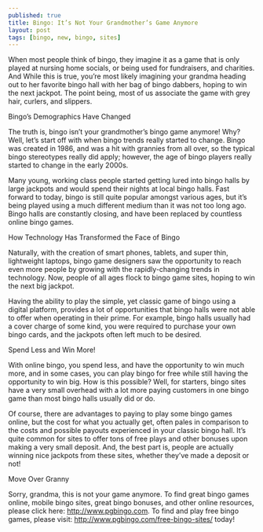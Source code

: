 ```yaml
---
published: true
title: Bingo: It’s Not Your Grandmother’s Game Anymore
layout: post
tags: [bingo, new, bingo, sites]
---
```

When most people think of bingo, they imagine it as a game that is only played at nursing home socials, or being used for fundraisers, and charities. And While this is true, you’re most likely imagining your grandma heading out to her favorite bingo hall with her bag of bingo dabbers, hoping to win the next jackpot. The point being, most of us associate the game with grey hair, curlers, and slippers. 

Bingo’s Demographics Have Changed

The truth is, bingo isn’t your grandmother’s bingo game anymore! Why? Well, let’s start off with when bingo trends really started to change. Bingo was created in 1986, and was a hit with grannies from all over, so the typical bingo stereotypes really did apply; however, the age of bingo players really started to change in the early 2000s.

Many young, working class people started getting lured into bingo halls by large jackpots and would spend their nights at local bingo halls. Fast forward to today, bingo is still quite popular amongst various ages, but it’s being played using a much different medium than it was not too long ago. Bingo halls are constantly closing, and have been replaced by countless online bingo games. 

How Technology Has Transformed the Face of Bingo

Naturally, with the creation of smart phones, tablets, and super thin, lightweight laptops, bingo game designers saw the opportunity to reach even more people by growing with the rapidly-changing trends in technology. Now, people of all ages flock to bingo game sites, hoping to win the next big jackpot. 

Having the ability to play the simple, yet classic game of bingo using a digital platform, provides a lot of opportunities that bingo halls were not able to offer when operating in their prime. For example, bingo halls usually had a cover charge of some kind, you were required to purchase your own bingo cards, and the jackpots often left much to be desired. 

Spend Less and Win More!

With online bingo, you spend less, and have the opportunity to win much more, and in some cases, you can play bingo for free while still having the opportunity to win big. How is this possible? Well, for starters, bingo sites have a very small overhead with a lot more paying customers in one bingo game than most bingo halls usually did or do. 

Of course, there are advantages to paying to play some bingo games online, but the cost for what you actually get, often pales in comparison to the costs and possible payouts experienced in your classic bingo hall. It’s quite common for sites to offer tons of free plays and other bonuses upon making a very small deposit. And, the best part is, people are actually winning nice jackpots from these sites, whether they’ve made a deposit or not! 

Move Over Granny

Sorry, grandma, this is not your game anymore. To find great bingo games online, mobile bingo sites, great bingo bonuses, and other online resources, please click here: http://www.pgbingo.com. To find and play free bingo games, please visit: http://www.pgbingo.com/free-bingo-sites/ today! 

